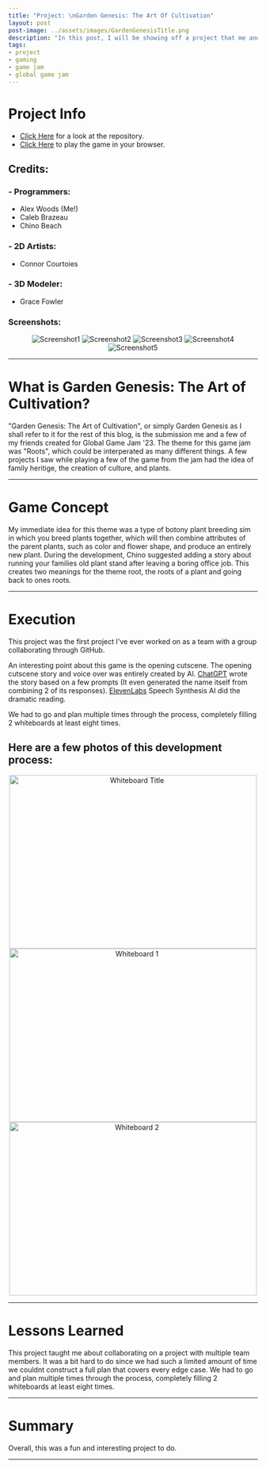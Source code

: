 ```yaml
---
title: "Project: \nGarden Genesis: The Art Of Cultivation"
layout: post
post-image: ../assets/images/GardenGenesisTitle.png
description: "In this post, I will be showing off a project that me and a few of my friends did for Global Game Jam '23, Garden Genesis: The Art of Cultivation."
tags:
- project
- gaming
- game jam
- global game jam
---
```


# Project Info
- <a href="https://github.com/Aleph-Null-Studios/Garden-Genesis-The-Art-of-Cultivation" target="_blank">Click Here</a> for a look at the repository.
- <a href="https://dabvexx.itch.io/garden-genesis-the-art-of-cultivation" target="_blank">Click Here</a> to play the game in your browser.

## Credits:

### - Programmers:
- Alex Woods (Me!)
- Caleb Brazeau
- Chino Beach

### - 2D Artists:
- Connor Courtoies

### - 3D Modeler:
- Grace Fowler


### Screenshots:
<div align="center">
    <img src="../assets/images/GardenGenesisScreenShot1.png" alt="Screenshot1">
    <img src="../assets/images/GardenGenesisScreenShot2.png" alt="Screenshot2">
    <img src="../assets/images/GardenGenesisScreenShot3.png" alt="Screenshot3">
    <img src="../assets/images/GardenGenesisScreenShot4.png" alt="Screenshot4">
    <img src="../assets/images/GardenGenesisScreenShot5.png" alt="Screenshot5">
</div>

---

# What is Garden Genesis: The Art of Cultivation?

"Garden Genesis: The Art of Cultivation", or simply Garden Genesis as I shall refer to it for the rest of this blog, is the submission me and a few of my friends created for Global Game Jam '23. The theme for this game jam was "Roots", which could be interperated as many different things. A few projects I saw while playing a few of the game from the jam had the idea of family heritige, the creation of culture, and plants.

---

# Game Concept

My immediate idea for this theme was a type of botony plant breeding sim in which you breed plants together, which will then combine attributes of the parent plants, such as color and flower shape, and produce an entirely new plant. During the development, Chino suggested adding a story about running your families old plant stand after leaving a boring office job. This creates two meanings for the theme root, the roots of a plant and going back to ones roots.

---

# Execution

This project was the first project I've ever worked on as a team with a group collaborating through GitHub. 

An interesting point about this game is the opening cutscene. The opening cutscene story and voice over was entirely created by AI. [ChatGPT](https://openai.com/blog/chatgpt) wrote the story based on a few prompts (It even generated the name itself from combining 2 of its responses). [ElevenLabs](https://beta.elevenlabs.io) Speech Synthesis AI did the dramatic reading.

We had to go and plan multiple times through the process, completely filling 2 whiteboards at least eight times. 

## Here are a few photos of this development process:
<div align="center">
    <img src="../assets/images/GardenGenesisTitleWhiteboard.png" alt="Whiteboard Title" width="500" height="350">
    <img src="../assets/images/GardenGenesisWhiteboard1.png" alt="Whiteboard 1" width="500" height="350">
    <img src="../assets/images/GardenGenesisWhiteboard2.png" alt="Whiteboard 2" width="500" height="350">
</div>

---

# Lessons Learned

This project taught me about collaborating on a project with multiple team members. It was a bit hard to do since we had such a limited amount of time we couldnt construct a full plan that covers every edge case. We had to go and plan multiple times through the process, completely filling 2 whiteboards at least eight times. 

---

# Summary

Overall, this was a fun and interesting project to do. 

---